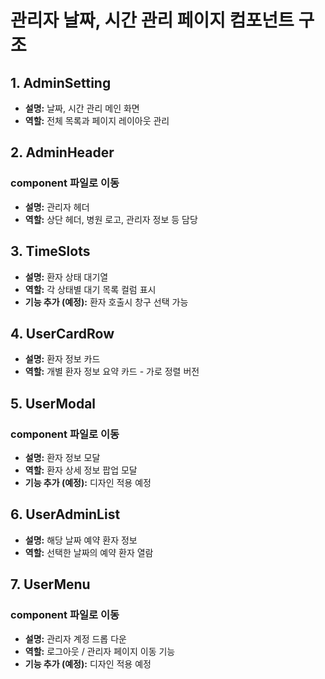 # 관리자 날짜, 시간 관리 페이지 컴포넌트 구조

## 1. AdminSetting
- **설명:** 날짜, 시간 관리 메인 화면
- **역할:** 전체 목록과 페이지 레이아웃 관리

## 2. AdminHeader
### component 파일로 이동
- **설명:** 관리자 헤더
- **역할:** 상단 헤더, 병원 로고, 관리자 정보 등 담당

## 3. TimeSlots
- **설명:** 환자 상태 대기열
- **역할:** 각 상태별 대기 목록 컬럼 표시
- **기능 추가 (예정):** 환자 호출시 창구 선택 가능

## 4. UserCardRow
- **설명:** 환자 정보 카드 
- **역할:** 개별 환자 정보 요약 카드 - 가로 정렬 버전

## 5. UserModal
### component 파일로 이동
- **설명:** 환자 정보 모달
- **역할:** 환자 상세 정보 팝업 모달
- **기능 추가 (예정):** 디자인 적용 예정

## 6. UserAdminList
- **설명:** 해당 날짜 예약 환자 정보
- **역할:** 선택한 날짜의 예약 환자 열람

## 7. UserMenu
### component 파일로 이동
- **설명:** 관리자 계정 드롭 다운
- **역할:** 로그아웃 / 관리자 페이지 이동 기능
- **기능 추가 (예정):** 디자인 적용 예정